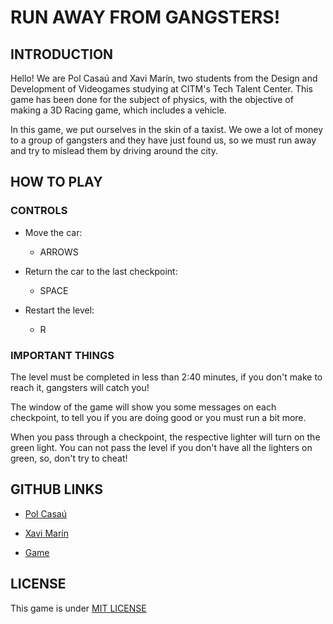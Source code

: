 # RUN AWAY FROM GANGSTERS!

## INTRODUCTION

Hello! We are Pol Casaú and Xavi Marín, two students from the Design and Development of Videogames studying at CITM's Tech Talent Center. This game has been done for the subject of physics, with the objective of making a 3D Racing game, which includes a vehicle.

In this game, we put ourselves in the skin of a taxist. We owe a lot of money to a group of gangsters and they have just found us, so we must run away and try to mislead them by driving around the city.

## HOW TO PLAY 

### CONTROLS

- Move the car: 
  - ARROWS

- Return the car to the last checkpoint:
  - SPACE
  
- Restart the level:
  - R
  
### IMPORTANT THINGS

The level must be completed in less than 2:40 minutes, if you don't make to reach it, gangsters will catch you!

The window of the game will show you some messages on each checkpoint, to tell you if you are doing good or you must run a bit more.

When you pass through a checkpoint, the respective lighter will turn on the green light. You can not pass the level if you don't have all the lighters on green, so, don't try to cheat!

## GITHUB LINKS

- [Pol Casaú](https://github.com/Bullseye14)

- [Xavi Marín](https://github.com/xavimarin35)

- [Game](https://github.com/xavimarin35/Racing3D_Physics)

## LICENSE

This game is under [MIT LICENSE](https://github.com/xavimarin35/Racing3D_Physics/blob/master/LICENSE)
